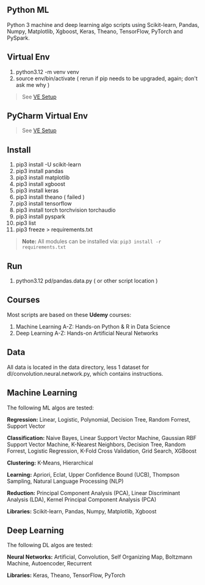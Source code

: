 Python ML
---------
Python 3 machine and deep learning algo scripts using Scikit-learn, Pandas, Numpy, Matplotlib, Xgboost,
Keras, Theano, TensorFlow, PyTorch and PySpark.

Virtual Env
-----------
1. python3.12 -m venv venv
2. source env/bin/activate ( rerun if pip needs to be upgraded, again; don't ask me why )
>See [VE Setup](https://www.freecodecamp.org/news/how-to-setup-virtual-environments-in-python/)

PyCharm Virtual Env
-------------------
>See [VE Setup](https://www.jetbrains.com/help/pycharm/creating-virtual-environment.html#env-requirements)

Install
-------
1. pip3 install -U scikit-learn
2. pip3 install pandas
3. pip3 install matplotlib
4. pip3 install xgboost
5. pip3 install keras
6. pip3 install theano ( failed )
7. pip3 install tensorflow
8. pip3 install torch torchvision torchaudio
9. pip3 install pyspark
10. pip3 list
11. pip3 freeze > requirements.txt
>**Note:** All modules can be installed via: ```pip3 install -r requirements.txt```

Run
---
1. python3.12 pd/pandas.data.py ( or other script location )

Courses
-------
Most scripts are based on these **Udemy** courses:
  1. Machine Learning A-Z: Hands-on Python & R in Data Science
  2. Deep Learning A-Z: Hands-on Artificial Neural Networks

Data
----
All data is located in the data directory, less 1 dataset for dl/convolution.neural.network.py,
which contains instructions.

Machine Learning
----------------
The following ML algos are tested:

**Regression:** Linear, Logistic, Polynomial, Decision Tree, Random Forrest, Support Vector

**Classification:** Naive Bayes, Linear Support Vector Machine, Gaussian RBF Support Vector Machine,
K-Nearest Neighbors, Decision Tree, Random Forrest, Logistic Regression, K-Fold Cross Validation,
Grid Search, XGBoost

**Clustering:** K-Means, Hierarchical

**Learning:** Apriori, Eclat, Upper Confidence Bound (UCB), Thompson Sampling, Natural Language Processing (NLP)

**Reduction:** Principal Component Analysis (PCA), Linear Discriminant Analysis (LDA), Kernel Principal Component Analysis (PCA)

**Libraries:** Scikit-learn, Pandas, Numpy, Matplotlib, Xgboost

Deep Learning
-------------
The following DL algos are tested:

**Neural Networks:** Artificial, Convolution, Self Organizing Map, Boltzmann Machine, Autoencoder, Recurrent

**Libraries:** Keras, Theano, TensorFlow, PyTorch